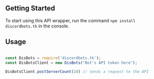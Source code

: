 ## Getting Started
To start using this API wrapper, run the command `npm install discordbots.tk` in the console.

## Usage
```js

const DisBots = require('discordbots.tk');
const DisBotsClient = new DisBots("Bot's API token here");

DisBotsClient.postServerCount(10) // sends a request to the API

```